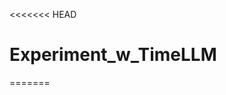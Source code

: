<<<<<<< HEAD
# Experiment_w_TimeLLM
=======
<div align="center">
  <!-- <h1><b> Time-LLM </b></h1> -->
  <!-- <h2><b> Time-LLM </b></h2> -->
 

<div align="center">
